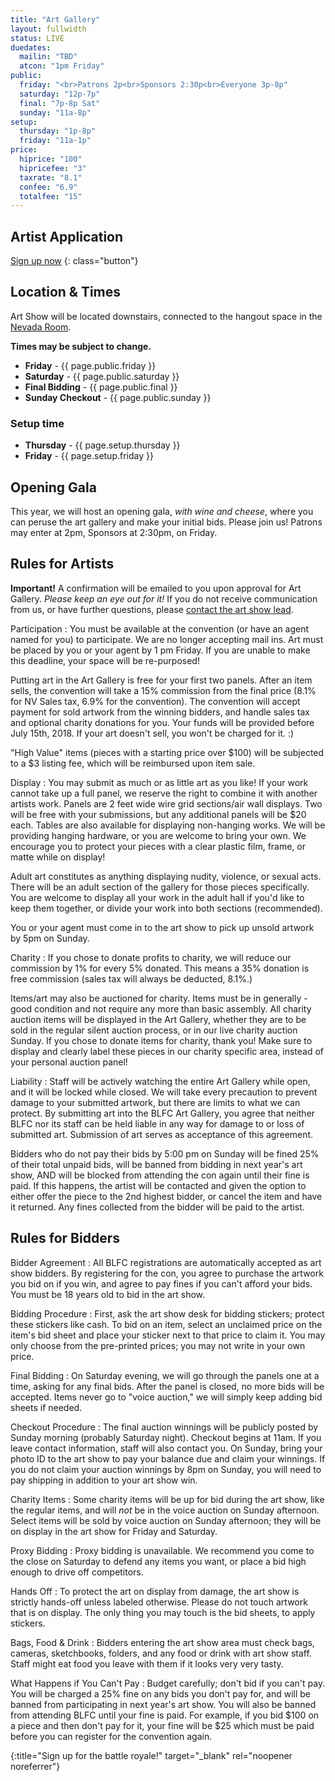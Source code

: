 ```yaml
---
title: "Art Gallery"
layout: fullwidth
status: LIVE
duedates:
  mailin: "TBD"
  atcon: "1pm Friday"
public: 
  friday: "<br>Patrons 2p<br>Sponsors 2:30p<br>Everyone 3p-8p"
  saturday: "12p-7p"
  final: "7p-8p Sat"
  sunday: "11a-8p"
setup:
  thursday: "1p-8p"
  friday: "11a-1p"
price:
  hiprice: "100"
  hipricefee: "3"
  taxrate: "8.1"
  confee: "6.9"
  totalfee: "15"
---
```

<div class="one-full bg-one textcenter">
<div class="page-wrapper">

## Artist Application

[Sign up now][reglink]
{: class="button"}

</div>
</div>







<div class="one-full bg-two">
<div class="page-wrapper">

## Location &amp; Times

Art Show will be located downstairs, connected to the hangout space in the <a href="/events/map/">Nevada Room</a>.

<div class="one-full bg-two">

**Times may be subject to change.**

- **Friday** - {{ page.public.friday }}
- **Saturday** - {{ page.public.saturday }}
- **Final Bidding** - {{ page.public.final }}
- **Sunday Checkout** - {{ page.public.sunday }}
</div>
<div class="one-full bg-two">

### Setup time

- **Thursday** - {{ page.setup.thursday }}
- **Friday** - {{ page.setup.friday }}
</div>
</div>
</div>

<div class="one-full bg-two">
<div class="page-wrapper">

## Opening Gala

This year, we will host an opening gala, *with wine and cheese*, where you can peruse the art gallery and make your initial bids. Please join us! Patrons may enter at 2pm, Sponsors at 2:30pm, on Friday.
</div>
</div>

<div class="one-full bg-three">
<div class="page-wrapper">

## Rules for Artists

**Important!** A confirmation will be emailed to you upon approval for Art Gallery. *Please keep an eye out for it!* If you do not receive communication from us, or have further questions, please <a href="/contact/">contact the art show lead</a>.

<div class="accordion-list">

Participation
: You must be available at the convention (or have an agent named for you) to participate. We are no longer accepting mail ins. Art must be placed by you or your agent by 1 pm Friday. If you are unable to make this deadline, your space will be re-purposed! 
  
  Putting art in the Art Gallery is free for your first two panels. After an item sells, the convention will take a 15% commission from the final price (8.1% for NV Sales tax, 6.9% for the convention). The convention will accept payment for sold artwork from the winning bidders, and handle sales tax and optional charity donations for you. Your funds will be provided before July 15th, 2018.  If your art doesn't sell, you won't be charged for it. :) 
  
  "High Value" items (pieces with a starting price over $100) will be subjected to a $3 listing fee, which will be reimbursed upon item sale.  

Display
: You may submit as much or as little art as you like! If your work cannot take up a full panel, we reserve the right to combine it with another artists work. Panels are 2 feet wide wire grid sections/air wall displays. Two will be free with your submissions, but any additional panels will be $20 each. Tables are also available for displaying non-hanging works. We will be providing hanging hardware, or you are welcome to bring your own. We encourage you to protect your pieces with a clear plastic film, frame, or matte while on display! 

  Adult art constitutes as anything displaying nudity, violence, or sexual acts. There will be an adult section of the gallery for those pieces specifically. You are welcome to display all your work in the adult hall if you'd like to keep them together, or divide your work into both sections (recommended).

  You or your agent must come in to the art show to pick up unsold artwork by 5pm on Sunday.

Charity
: If you chose to donate profits to charity, we will reduce our commission by 1% for every 5% donated. This means a 35% donation is free commission (sales tax will always be deducted, 8.1%.)

  Items/art may also be auctioned for charity. Items must be in generally -good condition and not require any more than basic assembly. All charity auction items will be displayed in the Art Gallery, whether they are to be sold in the regular silent auction process, or in our live charity auction Sunday. If you chose to donate items for charity, thank you! Make sure to display and clearly label these pieces in our charity specific area, instead of your personal auction panel!  

Liability
: Staff will be actively watching the entire Art Gallery while open, and it will be locked while closed. We will take every precaution to prevent damage to your submitted artwork, but there are limits to what we can protect. By submitting art into the BLFC Art Gallery, you agree that neither BLFC nor its staff can be held liable in any way for damage to or loss of submitted art. Submission of art serves as acceptance of this agreement. 

  Bidders who do not pay their bids by 5:00 pm on Sunday will be fined 25% of their total unpaid bids, will be banned from bidding in next year's art show, AND will be blocked from attending the con again until their fine is paid. If this happens, the artist will be contacted and given the option to either offer the piece to the 2nd highest bidder, or cancel the item and have it returned. Any fines collected from the bidder will be paid to the artist. 

</div>


</div>
</div>



<div class="one-full bg-three">
<div class="page-wrapper">



## Rules for Bidders

<div class="accordion-list">

Bidder Agreement
: All BLFC registrations are automatically accepted as art show bidders. By registering for the con, you agree to purchase the artwork you bid on if you win, and agree to pay fines if you can't afford your bids. You must be 18 years old to bid in the art show.

Bidding Procedure
: First, ask the art show desk for bidding stickers; protect these stickers like cash. To bid on an item, select an unclaimed price on the item's bid sheet and place your sticker next to that price to claim it. You may only choose from the pre-printed prices; you may not write in your own price.

Final Bidding
:  On Saturday evening, we will go through the panels one at a time, asking for any final bids. After the panel is closed, no more bids will be accepted. Items never go to "voice auction," we will simply keep adding bid sheets if needed.

Checkout Procedure
: The final auction winnings will be publicly posted by Sunday morning (probably Saturday night). Checkout begins at 11am. If you leave contact information, staff will also contact you. On Sunday, bring your photo ID to the art show to pay your balance due and claim your winnings. If you do not claim your auction winnings by 8pm on Sunday, you will need to pay shipping in addition to your art show win.

Charity Items
: Some charity items will be up for bid during the art show, like the regular items, and will *not* be in the voice auction on Sunday afternoon. Select items will be sold by voice auction on Sunday afternoon; they will be on display in the art show for Friday and Saturday.

Proxy Bidding
: Proxy bidding is unavailable. We recommend you come to the close on Saturday to defend any items you want, or place a bid high enough to drive off competitors.

Hands Off
: To protect the art on display from damage, the art show is strictly hands-off unless labeled otherwise. Please do not touch artwork that is on display. The only thing you may touch is the bid sheets, to apply stickers.

Bags, Food & Drink
: Bidders entering the art show area must check bags, cameras, sketchbooks, folders, and any food or drink with art show staff. Staff might eat food you leave with them if it looks very very tasty.

What Happens if You Can't Pay
:  Budget carefully; don't bid if you can't pay. You will be charged a 25% fine on any bids you don't pay for, and will be banned from participating in next year's art show. You will also be banned from attending BLFC until your fine is paid. For example, if you bid $100 on a piece and then don't pay for it, your fine will be $25 which must be paid before you can register for the convention again.

</div>


</div>
</div>



[reglink]: https://docs.google.com/forms/d/e/1FAIpQLSfvrXIbEIklK24eTtylEfjmZa5Oq1ZXM--fWTwRcR9Vf_4yGg/viewform?usp=sf_link
{:title="Sign up for the battle royale!" target="_blank" rel="noopener noreferrer"}
